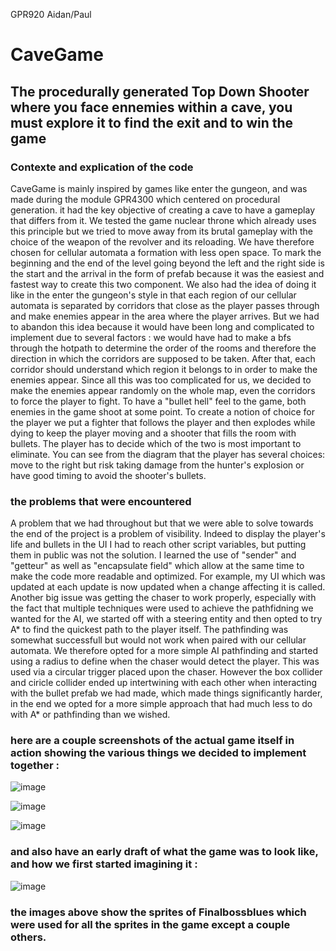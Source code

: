 GPR920
Aidan/Paul

# CaveGame 
## The procedurally generated Top Down Shooter where you face ennemies within a cave, you must explore it to find the exit and to win the game

### Contexte and explication of the code
CaveGame is mainly inspired by games like enter the gungeon, and was made during the module GPR4300 which centered on procedural generation. it had the key objective of creating a cave to have a gameplay that differs from it. We tested the game nuclear throne which already uses this principle but we tried to move away from its brutal gameplay with the choice of the weapon of the revolver and its reloading. We have therefore chosen for cellular automata a formation with less open space. To mark the beginning and the end of the level going beyond the left and the right side is the start and the arrival in the form of prefab because it was the easiest and fastest way to create this two component. We also had the idea of doing it like in the enter the gungeon's style in that each region of our cellular automata is separated by corridors that close as the player passes through and make enemies appear in the area where the player arrives. But we had to abandon this idea because it would have been long and complicated to implement due to several factors : we would have had to make a bfs through the hotpath to determine the order of the rooms and therefore the direction in which the corridors are supposed to be taken. After that, each corridor should understand which region it belongs to in order to make the enemies appear. Since all this was too complicated for us, we decided to make the enemies appear randomly on the whole map, even the corridors to force the player to fight. To have a "bullet hell" feel to the game, both enemies in the game shoot at some point. To create a notion of choice for the player we put a fighter that follows the player and then explodes while dying to keep the player moving and a shooter that fills the room with bullets. The player has to decide which of the two is most important to eliminate. You can see from the diagram that the player has several choices: move to the right but risk taking damage from the hunter's explosion or have good timing to avoid the shooter's bullets.


### the problems that were encountered
A problem that we had throughout but that we were able to solve towards the end of the project is a problem of visibility. Indeed to display the player's life and bullets in the UI I had to reach other script variables, but putting them in public was not the solution. I learned the use of "sender" and "getteur" as well as "encapsulate field" which allow at the same time to make the code more readable and optimized. For example, my UI which was updated at each update is now updated when a change affecting it is called. Another big issue was getting the chaser to work properly, especially with the fact that multiple techniques were used to achieve the pathfidning we wanted for the AI, we started off with a steering entity and then opted to try A* to find the quickest path to the player itself. The pathfinding was somewhat successfull but would not work when paired with our cellular automata. We therefore opted for a more simple AI pathfinding and started using a radius to define when the chaser would detect the player. This was used via a circular trigger placed upon the chaser. However the box collider and ciricle collider ended up intertwining with each other when interacting with the bullet prefab we had made, which made things significantly harder, in the end we opted for a more simple approach that had much less to do with A* or pathfinding than we wished.

### here are a couple screenshots of the actual game itself in action showing the various things we decided to implement together :

![image](https://user-images.githubusercontent.com/71376109/121244613-5c5ebd00-c89f-11eb-9408-f466d0a89e7d.png)

![image](https://user-images.githubusercontent.com/71376109/121245000-cf683380-c89f-11eb-920d-00aebc776521.png)

![image](https://user-images.githubusercontent.com/71376109/121245034-d98a3200-c89f-11eb-9c62-6328f8cb14fc.png)

### and also have an early draft of what the game was to look like, and how we first started imagining it :
![image](https://user-images.githubusercontent.com/71376109/121247972-215e8880-c8a3-11eb-8d39-d0ac7dd3b993.png)





### the images above show the sprites of Finalbossblues which were used for all the sprites in the game except a couple others.

